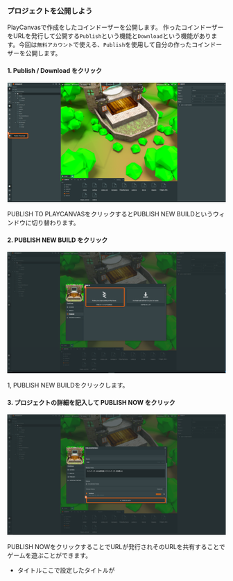 ### プロジェクトを公開しよう

PlayCanvasで作成をしたコインドーザーを公開します。
作ったコインドーザーをURLを発行して公開する`Publish`という機能と`Download`という機能があります。今回は`無料アカウント`で使える、`Publish`を使用して自分の作ったコインドーザーを公開します。

#### 1. Publish / Download をクリック

![](/assets/pbd.png)

PUBLISH TO PLAYCANVASをクリックするとPUBLISH NEW BUILDというウィンドウに切り替わります。

#### 2. PUBLISH NEW BUILD をクリック

![](/assets/g.png)

1, PUBLISH NEW BUILDをクリックします。

#### 3. プロジェクトの詳細を記入して PUBLISH NOW をクリック

![](/assets/publishnow.png)

PUBLISH NOWをクリックすることでURLが発行されそのURLを共有することでゲームを遊ぶことができます。

- タイトルここで設定したタイトルが<title>タグに埋め込まれます
-  サムネイル ファビコンおよび、PlayCanvasのプロジェクト画面で表示されます
- 説明
- バージョン
- リリースノート
- シーン

### プロジェクトを共有しよう。

![](/assets/getplayurl.png)

1. `BUILD`をクリック
2. `Primary Build`のＵＲＬをクリック

### 公開された PlayCanvas のプロジェクトを遊んでみる

![](/assets/ffff.png)

お疲れさまです。これでPlayCanvasを使用したプロジェクトの作成を一通り終わらせることができました。この発行した、URLを使って`Twitter`や`Facebook`などにシェアできます。


## 補足

### ツイート上に動くコンテンツとして共有する

![](/assets/card-generator-text.png)
TwitterにはTwitterカードと呼ばれる機能があり。OGPを設定することでその機能を使うことで`遊べるツイート`を作ることができます。
FacebookやLINEにも同様の機能が存在しています。

#### 1. Twitterカードジェネレータにアクセス

![](/assets/twitter-card-generatoro.png)

[https://generate.spam.tokyo](https://generate.spam.tokyo)

#### 2. 情報を入力してツイート

![](/assets/abc.png)
